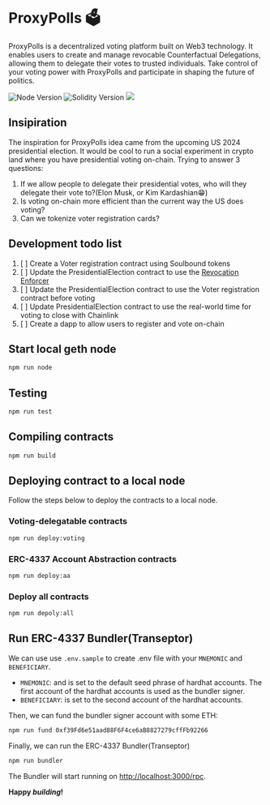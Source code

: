 # ProxyPolls 🗳️

<p align="left">
  ProxyPolls is a decentralized voting platform built on Web3 technology. It enables users to create and manage revocable Counterfactual Delegations, allowing them to delegate their votes to trusted individuals. Take control of your voting power with ProxyPolls and participate in shaping the future of politics.
</p>

<p align="left">
  <img src="https://img.shields.io/badge/node-18.x-green" alt="Node Version">
  <img src="https://img.shields.io/badge/solidity-0.8.15-blue" alt="Solidity Version">
  <img src="https://github.com/V00D00-child/proxy-polls/actions/workflows/build.yml/badge.svg?branch=main">
</p>

## Insipiration

The inspiration for ProxyPolls idea came from the upcoming US 2024 presidential election. It would be cool to run a social experiment in crypto land where you have presidential voting on-chain. Trying to answer 3 questions:
1. If we allow people to delegate their presidential votes, who will they delegate their vote to?(Elon Musk, or Kim Kardashian:grin:)
2. Is voting on-chain more efficient than the current way the US does voting? 
3. Can we tokenize voter registration cards?

## Development todo list
1. [ ] Create a Voter registration contract using Soulbound tokens
2. [ ] Update the PresidentialElection contract to use the [Revocation Enforcer](https://delegatable.org/docs/enforcers/revocation-enforcer)
3. [ ] Update the PresidentialElection contract to use the Voter registration contract before voting
4. [ ] Update PresidentialElection contract to use the real-world time for voting to close with Chainlink
5. [ ] Create a dapp to allow users to register and vote on-chain

## Start local geth node 

```sh
npm run node
```

## Testing
```sh
npm run test
```

## Compiling contracts

```sh
npm run build
```

## Deploying contract to a local node
Follow the steps below to deploy the contracts to a local node.

### Voting-delegatable contracts

```sh
npm run deploy:voting
```

### ERC-4337 Account Abstraction contracts

```sh
npm run deploy:aa
```

### Deploy all contracts

```sh
npm run depoly:all
```

## Run ERC-4337 Bundler(Transeptor)
We can use use `.env.sample` to create .env file with your `MNEMONIC` and `BENEFICIARY`.

- `MNEMONIC`: and is set to the default seed phrase of hardhat accounts. The first account of the hardhat accounts is used as the bundler signer.
- `BENEFICIARY`: is set to the second account of the hardhat accounts.

Then, we can fund the bundler signer account with some ETH:
```sh
npm run fund 0xf39Fd6e51aad88F6F4ce6aB8827279cffFb92266
```

Finally, we can run the ERC-4337 Bundler(Transeptor)

```sh
npm run bundler
```

The Bundler will start running on [http://localhost:3000/rpc](http://localhost:3000/rpc).


**Happy _building_!**
